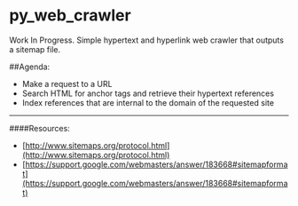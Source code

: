 # py_web_crawler
Work In Progress. Simple hypertext and hyperlink web crawler that outputs a sitemap file.

##Agenda:
 - Make a request to a URL
 - Search HTML for anchor tags and retrieve their hypertext references
 - Index references that are internal to the domain of the requested site
_______
####Resources:
- [http://www.sitemaps.org/protocol.html](http://www.sitemaps.org/protocol.html)
- [https://support.google.com/webmasters/answer/183668#sitemapformat](https://support.google.com/webmasters/answer/183668#sitemapformat)
